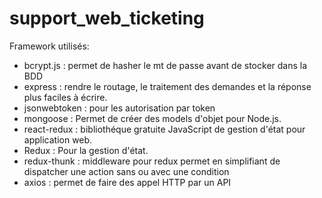 # support_web_ticketing

Framework utilisés: 
- bcrypt.js : permet de hasher le mt de passe avant de stocker dans la BDD
- express : rendre le routage, le traitement des demandes et la réponse plus faciles à écrire.
- jsonwebtoken : pour les autorisation par token
- mongoose : Permet de créer des models d'objet pour Node.js.
- react-redux : bibliothéque gratuite JavaScript de gestion d'état pour application web.
- Redux : Pour la gestion d'état.
- redux-thunk : middleware pour redux permet en simplifiant de dispatcher une action sans ou avec une condition
- axios : permet de faire des appel HTTP par un API 
